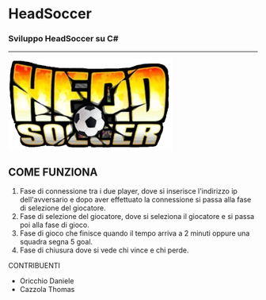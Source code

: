 # HeadSoccer
### Sviluppo HeadSoccer su C#
-------------------------------
<img src="HeadSoccer/HeadSoccer/images/logoHead.png" alt="logo head soccer"/>

## COME FUNZIONA
1. Fase di connessione tra i due player, dove si inserisce l'indirizzo ip dell'avversario e dopo aver effettuato la connessione si passa alla fase di selezione del giocatore.
2. Fase di selezione del giocatore, dove si seleziona il giocatore e si passa poi alla fase di gioco.
3. Fase di gioco che finisce quando il tempo arriva a 2 minuti oppure una squadra segna 5 goal.
4. Fase di chiusura dove si vede chi vince e chi perde.

CONTRIBUENTI
- Oricchio Daniele
- Cazzola Thomas
